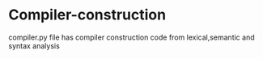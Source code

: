 # Compiler-construction
compiler.py file has compiler construction code from lexical,semantic and syntax analysis

